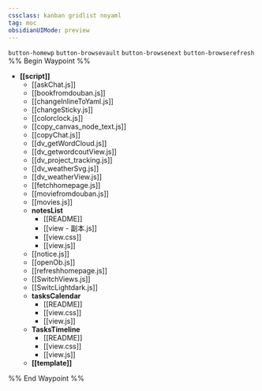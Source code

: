 ```yaml
---
cssclass: kanban gridlist noyaml
tag: moc
obsidianUIMode: preview
---
```

`button-homewp`  `button-browsevault`  `button-browsenext` `button-browserefresh`
%% Begin Waypoint %%
- **[[script]]**
	- [[askChat.js]]
	- [[bookfromdouban.js]]
	- [[changeInlineToYaml.js]]
	- [[changeSticky.js]]
	- [[colorclock.js]]
	- [[copy_canvas_node_text.js]]
	- [[copyChat.js]]
	- [[dv_getWordCloud.js]]
	- [[dv_getwordcoutView.js]]
	- [[dv_project_tracking.js]]
	- [[dv_weatherSvg.js]]
	- [[dv_weatherView.js]]
	- [[fetchhomepage.js]]
	- [[moviefromdouban.js]]
	- [[movies.js]]
	- **notesList**
		- [[README]]
		- [[view - 副本.js]]
		- [[view.css]]
		- [[view.js]]
	- [[notice.js]]
	- [[openOb.js]]
	- [[refreshhomepage.js]]
	- [[SwitchViews.js]]
	- [[SwitcLightdark.js]]
	- **tasksCalendar**
		- [[README]]
		- [[view.css]]
		- [[view.js]]
	- **TasksTimeline**
		- [[README]]
		- [[view.css]]
		- [[view.js]]
	- **[[template]]**

%% End Waypoint %%
